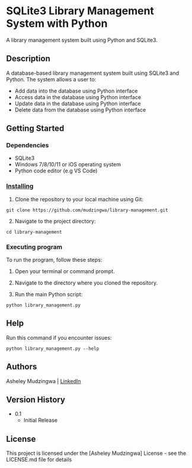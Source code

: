 
# SQLite3 Library Management System with Python

A library management system built using Python and SQLite3.

## Description

A database-based library management system built using SQLite3 and Python. The system allows a user to:

 - Add data into the database using Python interface
 - Access data in the database using Python interface
 - Update data in the database using Python interface
 - Delete data from the database using Python interface

## Getting Started

### Dependencies

-  SQLite3
-  Windows 7/8/10/11 or iOS operating system
-   Python code editor (e.g VS Code)

### [Installing](https://gist.github.com/DomPizzie/7a5ff55ffa9081f2de27c315f5018afc#installing)

1. Clone the repository to your local machine using Git:

```
git clone https://github.com/mudzingwa/library-management.git

```
2. Navigate to the project directory:
```
cd library-management

```

### Executing program

To run the program, follow these steps:

1.  Open your terminal or command prompt.
    
2.  Navigate to the directory where you cloned the repository.
    
3.  Run the main Python script:

```
python library_management.py

```


## Help

Run this command if you encounter issues:
```
python library_management.py --help

```

## Authors

Asheley Mudzingwa | [LinkedIn](https://linkedin.com/in/asheley-mudzingwa/) 

## Version History
-   0.1
    -   Initial Release

## License

This project is licensed under the [Asheley Mudzingwa] License - see the LICENSE.md file for details
